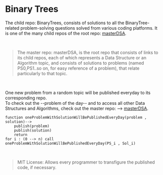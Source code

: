 # Binary Trees
The child repo: BinaryTrees, consists of solutions to all the BinaryTree-related problem-solving questions solved from various coding platforms. It is one of the many child repos of the root repo: [masterDSA](https://github.com/Sreya-Ravi/masterDSA). 

<br/>

> The master repo: masterDSA, is the root repo that consists of links to its child repos, each of which represents a Data Structure or an Algorithm topic, and consists of solutions to problems (named PS0,PS1..so on, for easy reference of a problem), that relate particularly to that topic.

<br/>

One new problem from a random topic will be published everyday to its corresponding repo. <br/>
To check out the --problem of the day-- and to access all other Data Structures and Algorithms, check out the master repo: --> [masterDSA](https://github.com/Sreya-Ravi/masterDSA).

```
function oneProblemWithSolutionWillBePublishedEveryDay(problem , solution)-->
    publish(problem)
    publish(solution)
    return
for i : (0 --> n) call oneProblemWithSolutionWillBePublishedEveryDay(PS_i , Sol_i)
```
<br/>



> MIT License: Allows every programmer to transfigure the published code, if necessary.
